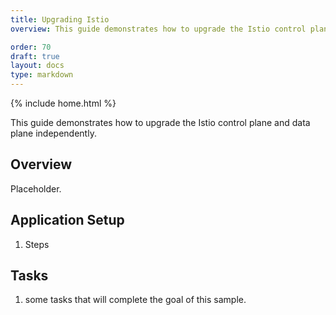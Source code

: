 ```yaml
---
title: Upgrading Istio
overview: This guide demonstrates how to upgrade the Istio control plane and data plane independently.

order: 70
draft: true
layout: docs
type: markdown
---
```

{% include home.html %}

This guide demonstrates how to upgrade the Istio control plane and data plane independently.

## Overview

Placeholder.

## Application Setup

1. Steps

## Tasks

1. some tasks that will complete the goal of this sample.
